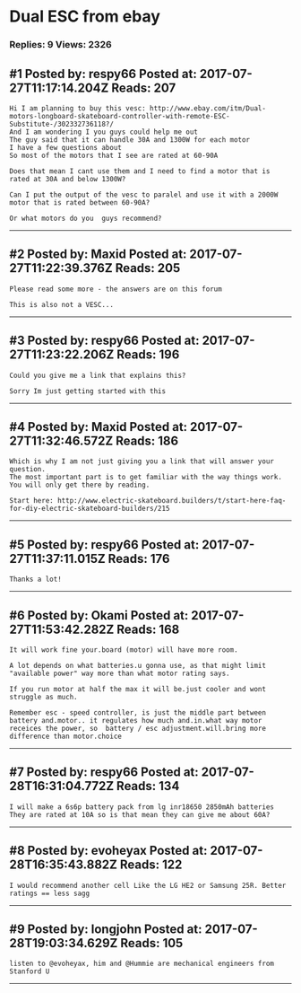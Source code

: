 # Dual ESC from ebay

### Replies: 9 Views: 2326

## \#1 Posted by: respy66 Posted at: 2017-07-27T11:17:14.204Z Reads: 207

```
Hi I am planning to buy this vesc: http://www.ebay.com/itm/Dual-motors-longboard-skateboard-controller-with-remote-ESC-Substitute-/302332736118?/
And I am wondering I you guys could help me out
The guy said that it can handle 30A and 1300W for each motor
I have a few questions about 
So most of the motors that I see are rated at 60-90A 

Does that mean I cant use them and I need to find a motor that is rated at 30A and below 1300W?

Can I put the output of the vesc to paralel and use it with a 2000W motor that is rated between 60-90A?

Or what motors do you  guys recommend?
```

---
## \#2 Posted by: Maxid Posted at: 2017-07-27T11:22:39.376Z Reads: 205

```
Please read some more - the answers are on this forum

This is also not a VESC...
```

---
## \#3 Posted by: respy66 Posted at: 2017-07-27T11:23:22.206Z Reads: 196

```
Could you give me a link that explains this?

Sorry Im just getting started with this
```

---
## \#4 Posted by: Maxid Posted at: 2017-07-27T11:32:46.572Z Reads: 186

```
Which is why I am not just giving you a link that will answer your question.
The most important part is to get familiar with the way things work. You will only get there by reading.

Start here: http://www.electric-skateboard.builders/t/start-here-faq-for-diy-electric-skateboard-builders/215
```

---
## \#5 Posted by: respy66 Posted at: 2017-07-27T11:37:11.015Z Reads: 176

```
Thanks a lot!
```

---
## \#6 Posted by: Okami Posted at: 2017-07-27T11:53:42.282Z Reads: 168

```
It will work fine your.board (motor) will have more room.

A lot depends on what batteries.u gonna use, as that might limit "available power" way more than what motor rating says.

If you run motor at half the max it will be.just cooler and wont struggle as much.

Remember esc - speed controller, is just the middle part between battery and.motor.. it regulates how much and.in.what way motor receices the power, so  battery / esc adjustment.will.bring more difference than motor.choice
```

---
## \#7 Posted by: respy66 Posted at: 2017-07-28T16:31:04.772Z Reads: 134

```
I will make a 6s6p battery pack from lg inr18650 2850mAh batteries
They are rated at 10A so is that mean they can give me about 60A?
```

---
## \#8 Posted by: evoheyax Posted at: 2017-07-28T16:35:43.882Z Reads: 122

```
I would recommend another cell Like the LG HE2 or Samsung 25R. Better ratings == less sagg
```

---
## \#9 Posted by: longjohn Posted at: 2017-07-28T19:03:34.629Z Reads: 105

```
listen to @evoheyax, him and @Hummie are mechanical engineers from Stanford U
```

---
